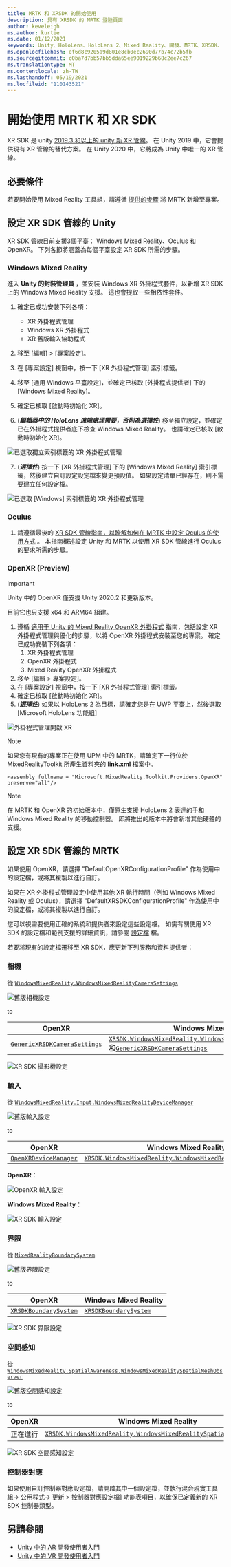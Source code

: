 ```yaml
---
title: MRTK 和 XRSDK 的開始使用
description: 具有 XRSDK 的 MRTK 登陸頁面
author: keveleigh
ms.author: kurtie
ms.date: 01/12/2021
keywords: Unity、HoloLens、HoloLens 2、Mixed Reality、開發、MRTK、XRSDK、
ms.openlocfilehash: ef6d8c9205a9d801e8cb0ec2690d77b74c72b5fb
ms.sourcegitcommit: c0ba7d7bb57bb5dda65ee9019229b68c2ee7c267
ms.translationtype: MT
ms.contentlocale: zh-TW
ms.lasthandoff: 05/19/2021
ms.locfileid: "110143521"
---
```

# <a name="getting-started-with-mrtk-and-xr-sdk"></a>開始使用 MRTK 和 XR SDK

XR SDK 是 unity [2019.3 和以上的 unity 新 XR 管線](https://blogs.unity3d.com/2020/01/24/unity-xr-platform-updates/)。 在 Unity 2019 中，它會提供現有 XR 管線的替代方案。 在 Unity 2020 中，它將成為 Unity 中唯一的 XR 管線。

## <a name="prerequisites"></a>必要條件

若要開始使用 Mixed Reality 工具組，請遵循 [提供的步驟](../install-the-tools.md#importing-the-mixed-reality-toolkit) 將 MRTK 新增至專案。

## <a name="configuring-unity-for-the-xr-sdk-pipeline"></a>設定 XR SDK 管線的 Unity

XR SDK 管線目前支援3個平臺： Windows Mixed Reality、Oculus 和 OpenXR。 下列各節將涵蓋為每個平臺設定 XR SDK 所需的步驟。

### <a name="windows-mixed-reality"></a>Windows Mixed Reality

進入 **Unity 的封裝管理員** ，並安裝 Windows XR 外掛程式套件，以新增 XR SDK 上的 Windows Mixed Reality 支援。 這也會提取一些相依性套件。 

1. 確定已成功安裝下列各項：
   * XR 外掛程式管理
   * Windows XR 外掛程式
   * XR 舊版輸入協助程式

2. 移至 [編輯] > [專案設定]。
3. 在 [專案設定] 視窗中，按一下 [XR 外掛程式管理] 索引標籤。
4. 移至 [通用 Windows 平臺設定]，並確定已核取 [外掛程式提供者] 下的 [Windows Mixed Reality]。
5. 確定已核取 [啟動時初始化 XR]。
6.  (**_編輯器中的 HoloLens 遠端處理需要，否則為選擇性_**) 移至獨立設定，並確定已在外掛程式提供者底下檢查 Windows Mixed Reality。 也請確定已核取 [啟動時初始化 XR]。

![已選取獨立索引標籤的 XR 外掛程式管理](images/xr-management-img-02.png)

7.  (**_選擇性_**) 按一下 [XR 外掛程式管理] 下的 [Windows Mixed Reality] 索引標籤，然後建立自訂設定設定檔來變更預設值。 如果設定清單已經存在，則不需要建立任何設定檔。

![已選取 [Windows] 索引標籤的 XR 外掛程式管理](images/xr-management-img-01.png)

### <a name="oculus"></a>Oculus

1. 請遵循最後的 [XR SDK 管線指南，以瞭解如何在 MRTK 中設定 Oculus 的使用方式](../supported-devices/oculus-quest-mrtk.md) 。 本指南概述設定 Unity 和 MRTK 以使用 XR SDK 管線進行 Oculus 的要求所需的步驟。

### <a name="openxr-preview"></a>OpenXR (Preview) 

> [!IMPORTANT]
> Unity 中的 OpenXR 僅支援 Unity 2020.2 和更新版本。
>
> 目前它也只支援 x64 和 ARM64 組建。

1. 遵循 [適用于 Unity 的 Mixed Reality OpenXR 外掛程式](/windows/mixed-reality/develop/unity/openxr-getting-started) 指南，包括設定 XR 外掛程式管理與優化的步驟，以將 OpenXR 外掛程式安裝至您的專案。 確定已成功安裝下列各項：
   1. XR 外掛程式管理
   1. OpenXR 外掛程式
   1. Mixed Reality OpenXR 外掛程式
1. 移至 [編輯 > 專案設定]。
1. 在 [專案設定] 視窗中，按一下 [XR 外掛程式管理] 索引標籤。
1. 確定已核取 [啟動時初始化 XR]。
1.  (**_選擇性_**) 如果以 HoloLens 2 為目標，請確定您是在 UWP 平臺上，然後選取 [Microsoft HoloLens 功能組]

![外掛程式管理開啟 XR](../features/images/xrsdk/PluginManagementOpenXR.png)

> [!NOTE]
> 如果您有現有的專案正在使用 UPM 中的 MRTK，請確定下一行位於 MixedRealityToolkit 所產生資料夾的 **link.xml** 檔案中。

`<assembly fullname = "Microsoft.MixedReality.Toolkit.Providers.OpenXR" preserve="all"/>`

> [!NOTE]
> 在 MRTK 和 OpenXR 的初始版本中，僅原生支援 HoloLens 2 表達的手和 Windows Mixed Reality 的移動控制器。 即將推出的版本中將會新增其他硬體的支援。

## <a name="configuring-mrtk-for-the-xr-sdk-pipeline"></a>設定 XR SDK 管線的 MRTK

如果使用 OpenXR，請選擇 "DefaultOpenXRConfigurationProfile" 作為使用中的設定檔，或將其複製以進行自訂。

如果在 XR 外掛程式管理設定中使用其他 XR 執行時間（例如 Windows Mixed Reality 或 Oculus），請選擇 "DefaultXRSDKConfigurationProfile" 作為使用中的設定檔，或將其複製以進行自訂。

您可以視需要使用正確的系統和提供者來設定這些設定檔。 如需有關使用 XR SDK 的設定檔和範例支援的詳細資訊，請參閱 [設定檔](../features/profiles/profiles.md#xr-sdk) 檔。

若要將現有的設定檔遷移至 XR SDK，應更新下列服務和資料提供者：

### <a name="camera"></a>相機

從 [`WindowsMixedReality.WindowsMixedRealityCameraSettings`](xref:Microsoft.MixedReality.Toolkit.WindowsMixedReality.WindowsMixedRealityCameraSettings)

![舊版相機設定](../features/images/xrsdk/CameraSystemLegacy.png)

to

| OpenXR | Windows Mixed Reality |
|--------|-----------------------|
| [`GenericXRSDKCameraSettings`](xref:Microsoft.MixedReality.Toolkit.XRSDK.GenericXRSDKCameraSettings) | [`XRSDK.WindowsMixedReality.WindowsMixedRealityCameraSettings`](xref:Microsoft.MixedReality.Toolkit.XRSDK.WindowsMixedReality.WindowsMixedRealityCameraSettings)**和**[`GenericXRSDKCameraSettings`](xref:Microsoft.MixedReality.Toolkit.XRSDK.GenericXRSDKCameraSettings) |

![XR SDK 攝影機設定](../features/images/xrsdk/CameraSystemXRSDK.png)

### <a name="input"></a>輸入

從 [`WindowsMixedReality.Input.WindowsMixedRealityDeviceManager`](xref:Microsoft.MixedReality.Toolkit.WindowsMixedReality.Input.WindowsMixedRealityDeviceManager)

![舊版輸入設定](../features/images/xrsdk/InputSystemWMRLegacy.png)

to

| OpenXR | Windows Mixed Reality |
|--------|-----------------------|
| [`OpenXRDeviceManager`](xref:Microsoft.MixedReality.Toolkit.XRSDK.OpenXR.OpenXRDeviceManager) | [`XRSDK.WindowsMixedReality.WindowsMixedRealityDeviceManager`](xref:Microsoft.MixedReality.Toolkit.XRSDK.WindowsMixedReality.WindowsMixedRealityDeviceManager) |

__OpenXR__：

![OpenXR 輸入設定](../features/images/xrsdk/InputSystemOpenXR.png)

__Windows Mixed Reality__：

![XR SDK 輸入設定](../features/images/xrsdk/InputSystemWMRXRSDK.png)

### <a name="boundary"></a>界限

從 [`MixedRealityBoundarySystem`](xref:Microsoft.MixedReality.Toolkit.Boundary.MixedRealityBoundarySystem)

![舊版界限設定](../features/images/xrsdk/BoundarySystemLegacy.png)

to

| OpenXR | Windows Mixed Reality |
|--------|-----------------------|
| [`XRSDKBoundarySystem`](xref:Microsoft.MixedReality.Toolkit.XRSDK.XRSDKBoundarySystem) | [`XRSDKBoundarySystem`](xref:Microsoft.MixedReality.Toolkit.XRSDK.XRSDKBoundarySystem) |

![XR SDK 界限設定](../features/images/xrsdk/BoundarySystemXRSDK.png)

### <a name="spatial-awareness"></a>空間感知

從 [`WindowsMixedReality.SpatialAwareness.WindowsMixedRealitySpatialMeshObserver`](xref:Microsoft.MixedReality.Toolkit.WindowsMixedReality.SpatialAwareness.WindowsMixedRealitySpatialMeshObserver)

![舊版空間感知設定](../features/images/xrsdk/SpatialAwarenessLegacy.png)

to

| OpenXR | Windows Mixed Reality |
|--------|-----------------------|
| 正在進行 | [`XRSDK.WindowsMixedReality.WindowsMixedRealitySpatialMeshObserver`](xref:Microsoft.MixedReality.Toolkit.XRSDK.WindowsMixedReality.WindowsMixedRealitySpatialMeshObserver) |

![XR SDK 空間感知設定](../features/images/xrsdk/SpatialAwarenessXRSDK.png)

### <a name="controller-mappings"></a>控制器對應

如果使用自訂控制器對應設定檔，請開啟其中一個設定檔，並執行混合現實工具組-> 公用程式-> 更新 > 控制器對應設定檔] 功能表項目，以確保已定義新的 XR SDK 控制器類型。

## <a name="see-also"></a>另請參閱

* [Unity 中的 AR 開發使用者入門](https://docs.unity3d.com/Manual/AROverview.html)
* [Unity 中的 VR 開發使用者入門](https://docs.unity3d.com/Manual/VROverview.html)